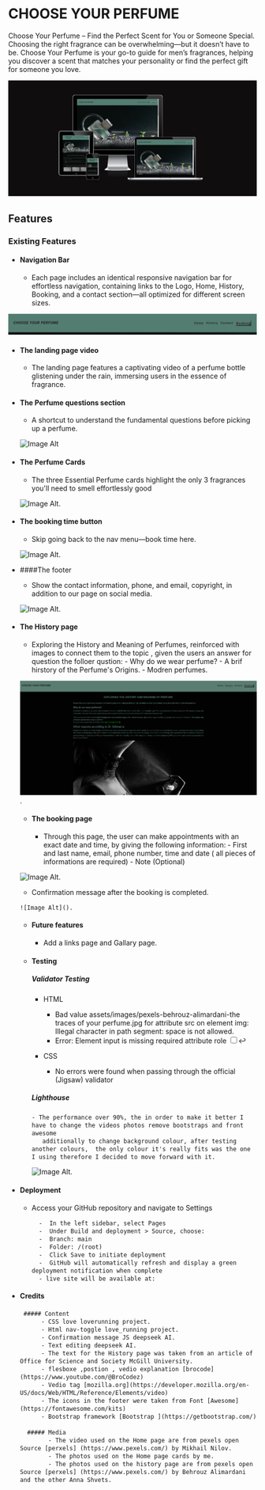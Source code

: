 ﻿# **CHOOSE YOUR PERFUME**

Choose Your Perfume – Find the Perfect Scent for You or Someone Special. Choosing the right fragrance can be overwhelming—but it doesn’t have to be. Choose Your Perfume is your go-to guide for men’s fragrances, helping you discover a scent that matches your personality or find the perfect gift for someone you love.


![Image Alt](https://github.com/omarazzawi/choose-your-perfume/blob/15151c75ad4533d6cbec6af85e3ca9ce4305e039/shootscreen.png)

## Features

### Existing Features

 - #### Navigation Bar

    - Each page includes an identical responsive navigation bar for effortless navigation, containing links to the Logo, Home, History, Booking, and a contact section—all optimized for different screen sizes.

![Image Alt](https://github.com/omarazzawi/choose-your-perfume/blob/7385871dfa04224afd34bb8e67f160c14c6f7138/navbar.png)



 - #### The landing page video

    - The landing page features a captivating video of a perfume bottle glistening under the rain, immersing users in the essence of fragrance.
  
   
 - #### The Perfume questions section

    - A shortcut to understand the fundamental questions before picking up a perfume.
  
   ![Image Alt]()


 - #### The Perfume Cards
   
    - The three Essential Perfume cards highlight the only 3 fragrances you'll need to smell effortlessly good
  
   ![Image Alt]().


 - #### The booking time button
   
    - Skip going back to the nav menu—book time here.
  
   ![Image Alt]().

- ####The footer
   
    - Show the contact information, phone, and email, copyright, in addition to our page on social media.
  
   ![Image Alt]().

  
- #### The History page
   
    - Exploring the History and Meaning of Perfumes, reinforced with images to connect them to the topic , given the users an answer for question the folloer qustion:
          - Why do we wear perfume?
          - A brif hirstory of the Perfume's Origins.
          - Modren perfumes.
      
   ![Image Alt](https://github.com/omarazzawi/choose-your-perfume/blob/33a3f42ba57932dca8e4229d141f0c80403c59a0/history.png).

  - #### The booking page
   
    - Through this page, the user can make appointments with an exact date and time, by giving the following information:
           - First and last name, email, phone number, time and date ( all pieces of informations are required)
           - Note (Optional)
      
   ![Image Alt]().   

     - Confirmation message after the booking is completed.

      ![Image Alt]().        


   - ####  Future features
        - Add a links page and Gallary page.
    

  - #### Testing


    ##### Validator Testing
      - HTML
          - Bad value assets/images/pexels-behrouz-alimardani-the traces of your perfume.jpg for attribute src on element img: Illegal character in path segment: space is not allowed.
          - Error: Element input is missing required attribute role <input type="checkbox" id="nav-toggle" name="nav-toggle" aria-expanded="false" aria-label="Toggle navigation">↩
    
      - CSS
         - No errors were found when passing through the official (Jigsaw) validator



     ##### Lighthouse
    
        - The performance over 90%, the in order to make it better I have to change the videos photos remove bootstraps and front awesome
           additionally to change background colour, after testing another colours,  the only colour it's really fits was the one I using therefore I decided to move forward with it.

     ![Image Alt]().

- #### Deployment

   - Access your GitHub repository and navigate to Settings

           -  In the left sidebar, select Pages  
           -  Under Build and deployment > Source, choose:
           -  Branch: main
           -  Folder: /(root)
           -  Click Save to initiate deployment
           -  GitHub will automatically refresh and display a green deployment notification when complete
           - live site will be available at: 

- #### Credits

       ##### Content
            - CSS love loverunning project.
            - Html nav-toggle love_running project.
            - Confirmation message JS deepseek AI.
            - Text editing deepseek AI.
            - The text for the History page was taken from an article of Office for Science and Society McGill University.
            - flesboxe ,postion , vedio explanation [brocode](https://www.youtube.com/@BroCodez)
            - Vedio tag [mozilla.org](https://developer.mozilla.org/en-US/docs/Web/HTML/Reference/Elements/video)
            - The icons in the footer were taken from Font [Awesome](https://fontawesome.com/kits)
            - Bootstrap framework [Bootstrap ](https://getbootstrap.com/)

        ##### Media
              - The video used on the Home page are from pexels open Source [perxels] (https://www.pexels.com/) by Mikhail Nilov.
              - The photos used on the Home page cards by me.
              - The photos used on the history page are from pexels open Source [perxels] (https://www.pexels.com/) by Behrouz Alimardani and the other Anna Shvets.
              
      
  
  
  
  
  
  
    
   
            
  


   


 

